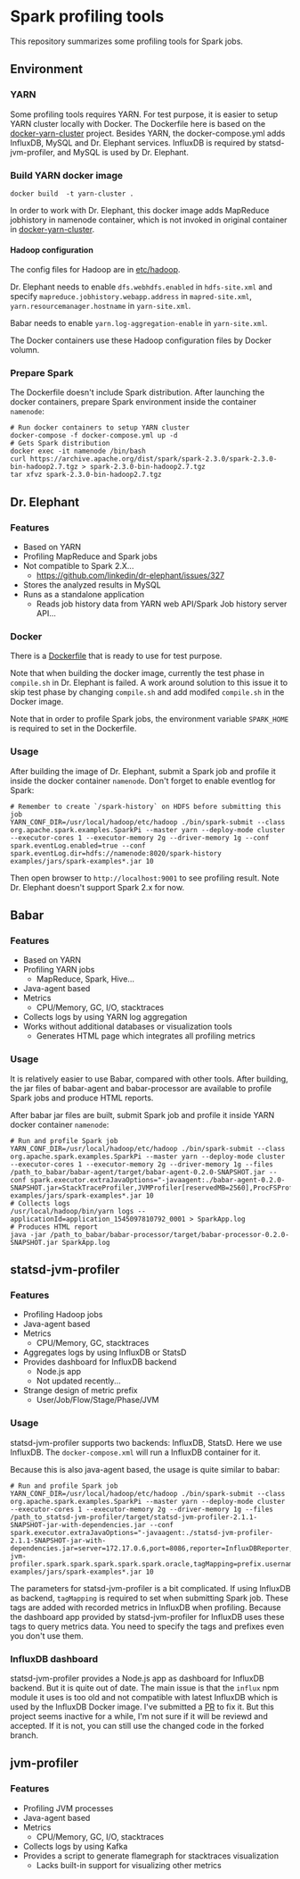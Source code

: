 # Spark profiling tools

This repository summarizes some profiling tools for Spark jobs.

## Environment

### YARN

Some profiling tools requires YARN. For test purpose, it is easier to setup YARN cluster locally with Docker. The Dockerfile here is based on the [docker-yarn-cluster](https://github.com/lresende/docker-yarn-cluster) project. Besides YARN, the docker-compose.yml adds InfluxDB, MySQL and Dr. Elephant services. InfluxDB is required by statsd-jvm-profiler, and MySQL is used by Dr. Elephant.

### Build YARN docker image

    docker build  -t yarn-cluster .
    
In order to work with Dr. Elephant, this docker image adds MapReduce jobhistory in namenode container, which is not invoked in original container in [docker-yarn-cluster](https://github.com/lresende/docker-yarn-cluster).

#### Hadoop configuration

The config files for Hadoop are in [etc/hadoop](https://github.com/viirya/spark-profiling-tools/tree/master/etc/hadoop).

Dr. Elephant needs to enable `dfs.webhdfs.enabled` in `hdfs-site.xml` and specify `mapreduce.jobhistory.webapp.address` in `mapred-site.xml`, `yarn.resourcemanager.hostname` in `yarn-site.xml`.

Babar needs to enable `yarn.log-aggregation-enable` in `yarn-site.xml`.

The Docker containers use these Hadoop configuration files by Docker volumn.


### Prepare Spark

The Dockerfile doesn't include Spark distribution. After launching the docker containers, prepare Spark environment inside the container `namenode`:

    # Run docker containers to setup YARN cluster
    docker-compose -f docker-compose.yml up -d
    # Gets Spark distribution
    docker exec -it namenode /bin/bash   
    curl https://archive.apache.org/dist/spark/spark-2.3.0/spark-2.3.0-bin-hadoop2.7.tgz > spark-2.3.0-bin-hadoop2.7.tgz
    tar xfvz spark-2.3.0-bin-hadoop2.7.tgz

## Dr. Elephant

### Features

* Based on YARN
* Profiling MapReduce and Spark jobs
* Not compatible to Spark 2.X...
    * https://github.com/linkedin/dr-elephant/issues/327
* Stores the analyzed results in MySQL
* Runs as a standalone application
    * Reads job history data from YARN web API/Spark Job history server API...

### Docker

There is a [Dockerfile](https://github.com/viirya/dr-elephant-docker) that is ready to use for test purpose.

Note that when building the docker image, currently the test phase in `compile.sh` in Dr. Elephant is failed. A work around solution to this issue it to skip test phase by changing `compile.sh` and add modifed `compile.sh` in the Docker image.

Note that in order to profile Spark jobs, the environment variable `SPARK_HOME` is required to set in the Dockerfile.

### Usage

After building the image of Dr. Elephant, submit a Spark job and profile it inside the docker container `namenode`. Don't forget to enable eventlog for Spark:

    # Remember to create `/spark-history` on HDFS before submitting this job
    YARN_CONF_DIR=/usr/local/hadoop/etc/hadoop ./bin/spark-submit --class org.apache.spark.examples.SparkPi --master yarn --deploy-mode cluster --executor-cores 1 --executor-memory 2g --driver-memory 1g --conf spark.eventLog.enabled=true --conf spark.eventLog.dir=hdfs://namenode:8020/spark-history examples/jars/spark-examples*.jar 10

Then open browser to `http://localhost:9001` to see profiling result. Note Dr. Elephant doesn't support Spark 2.x for now.

## Babar

### Features

* Based on YARN
* Profiling YARN jobs
    * MapReduce, Spark, Hive...
* Java-agent based
* Metrics
    * CPU/Memory, GC, I/O, stacktraces
* Collects logs by using YARN log aggregation
* Works without additional databases or visualization tools
    * Generates HTML page which integrates all profiling metrics

### Usage

It is relatively easier to use Babar, compared with other tools. After building, the jar files of babar-agent and babar-processor are available to profile Spark jobs and produce HTML reports.

After babar jar files are built, submit Spark job and profile it inside YARN docker container `namenode`:

    # Run and profile Spark job 
    YARN_CONF_DIR=/usr/local/hadoop/etc/hadoop ./bin/spark-submit --class org.apache.spark.examples.SparkPi --master yarn --deploy-mode cluster --executor-cores 1 --executor-memory 2g --driver-memory 1g --files /path_to_babar/babar-agent/target/babar-agent-0.2.0-SNAPSHOT.jar --conf spark.executor.extraJavaOptions="-javaagent:./babar-agent-0.2.0-SNAPSHOT.jar=StackTraceProfiler,JVMProfiler[reservedMB=2560],ProcFSProfiler" examples/jars/spark-examples*.jar 10
    # Collects logs
    /usr/local/hadoop/bin/yarn logs --applicationId=application_1545097810792_0001 > SparkApp.log
    # Produces HTML report
    java -jar /path_to_babar/babar-processor/target/babar-processor-0.2.0-SNAPSHOT.jar SparkApp.log
  
## statsd-jvm-profiler

### Features

* Profiling Hadoop jobs
* Java-agent based
* Metrics
    * CPU/Memory, GC, stacktraces
* Aggregates logs by using InfluxDB or StatsD
* Provides dashboard for InfluxDB backend
    * Node.js app
    * Not updated recently...
* Strange design of metric prefix
    * User/Job/Flow/Stage/Phase/JVM
    
### Usage

statsd-jvm-profiler supports two backends: InfluxDB, StatsD. Here we use InfluxDB. The `docker-compose.xml` will run a InfluxDB container for it.

Because this is also java-agent based, the usage is quite similar to babar:

    # Run and profile Spark job 
    YARN_CONF_DIR=/usr/local/hadoop/etc/hadoop ./bin/spark-submit --class org.apache.spark.examples.SparkPi --master yarn --deploy-mode cluster --executor-cores 1 --executor-memory 2g --driver-memory 1g --files /path_to_statsd-jvm-profiler/target/statsd-jvm-profiler-2.1.1-SNAPSHOT-jar-with-dependencies.jar --conf spark.executor.extraJavaOptions="-javaagent:./statsd-jvm-profiler-2.1.1-SNAPSHOT-jar-with-dependencies.jar=server=172.17.0.6,port=8086,reporter=InfluxDBReporter,profilers=MemoryProfiler:CPUTracingProfiler:CPULoadProfiler,username=admin,password=admin,database=sparkdb,prefix=statsd-jvm-profiler.spark.spark.spark.spark.spark.oracle,tagMapping=prefix.username.job.flow.stage.phase.jvm" examples/jars/spark-examples*.jar 10

The parameters for statsd-jvm-profiler is a bit complicated. If using InfluxDB as backend, `tagMapping` is required to set when submitting Spark job. These tags are added with recorded metrics in InfluxDB when profiling. Because the dashboard app provided by statsd-jvm-profiler for InfluxDB uses these tags to query metrics data. You need to specify the tags and prefixes even you don't use them.

### InfluxDB dashboard

statsd-jvm-profiler provides a Node.js app as dashboard for InfluxDB backend. But it is quite out of date. The main issue is that the `influx` npm module it uses is too old and not compatible with latest InfluxDB which is used by the InfluxDB Docker image. I've submitted a [PR](https://github.com/etsy/statsd-jvm-profiler/pull/52) to fix it. But this project seems inactive for a while, I'm not sure if it will be reviewd and accepted. If it is not, you can still use the changed code in the forked branch.

## jvm-profiler

### Features

* Profiling JVM processes
* Java-agent based
* Metrics
    * CPU/Memory, GC, I/O, stacktraces
* Collects logs by using Kafka
* Provides a script to generate flamegraph for stacktraces visualization
    * Lacks built-in support for visualizing other metrics
